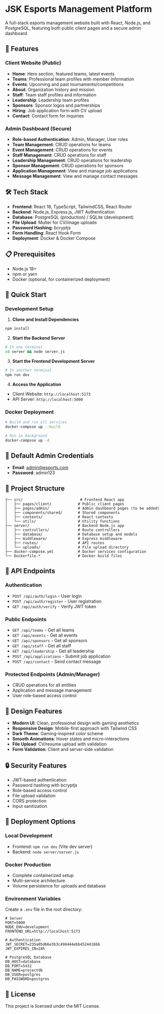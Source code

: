 # JSK Esports Management Platform

A full-stack esports management website built with React, Node.js, and PostgreSQL, featuring both public client pages and a secure admin dashboard.

## 🚀 Features

### Client Website (Public)
- **Home**: Hero section, featured teams, latest events
- **Teams**: Professional team profiles with member information
- **Events**: Upcoming and past tournaments/competitions
- **About**: Organization history and mission
- **Staff**: Team staff profiles and information
- **Leadership**: Leadership team profiles
- **Sponsors**: Sponsor logos and partnerships
- **Hiring**: Job application form with CV upload
- **Contact**: Contact form for inquiries

### Admin Dashboard (Secure)
- **Role-based Authentication**: Admin, Manager, User roles
- **Team Management**: CRUD operations for teams
- **Event Management**: CRUD operations for events
- **Staff Management**: CRUD operations for staff
- **Leadership Management**: CRUD operations for leadership
- **Sponsor Management**: CRUD operations for sponsors
- **Application Management**: View and manage job applications
- **Message Management**: View and manage contact messages

## 🛠 Tech Stack

- **Frontend**: React 18, TypeScript, TailwindCSS, React Router
- **Backend**: Node.js, Express.js, JWT Authentication
- **Database**: PostgreSQL (production) / SQLite (development)
- **File Upload**: Multer for CV/image uploads
- **Password Hashing**: bcryptjs
- **Form Handling**: React Hook Form
- **Deployment**: Docker & Docker Compose

## 📋 Prerequisites

- Node.js 18+ 
- npm or yarn
- Docker (optional, for containerized deployment)

## 🚀 Quick Start

### Development Setup

1. **Clone and Install Dependencies**
```bash
npm install
```

2. **Start the Backend Server**
```bash
# In one terminal
cd server && node server.js
```

3. **Start the Frontend Development Server**
```bash
# In another terminal
npm run dev
```

4. **Access the Application**
- Client Website: `http://localhost:5173`
- API Server: `http://localhost:5000`

### Docker Deployment

```bash
# Build and run all services
docker-compose up --build

# Run in background
docker-compose up -d
```

## 🔐 Default Admin Credentials

- **Email**: admin@esports.com
- **Password**: admin123

## 📁 Project Structure

```
├── src/                          # Frontend React app
│   ├── pages/client/            # Public client pages
│   ├── pages/admin/             # Admin dashboard pages (to be added)
│   ├── components/shared/       # Shared components
│   ├── contexts/                # React contexts
│   └── utils/                   # Utility functions
├── server/                      # Backend Node.js app
│   ├── controllers/             # Route controllers
│   ├── database/                # Database setup and models
│   ├── middleware/              # Express middleware
│   ├── routes/                  # API routes
│   └── uploads/                 # File upload directory
├── docker-compose.yml           # Docker services configuration
└── Dockerfile.*                 # Docker build files
```

## 🔑 API Endpoints

### Authentication
- `POST /api/auth/login` - User login
- `POST /api/auth/register` - User registration
- `GET /api/auth/verify` - Verify JWT token

### Public Endpoints
- `GET /api/teams` - Get all teams
- `GET /api/events` - Get all events
- `GET /api/sponsors` - Get all sponsors
- `GET /api/staff` - Get all staff
- `GET /api/leadership` - Get all leadership
- `POST /api/applications` - Submit job application
- `POST /api/contact` - Send contact message

### Protected Endpoints (Admin/Manager)
- CRUD operations for all entities
- Application and message management
- User role-based access control

## 🎨 Design Features

- **Modern UI**: Clean, professional design with gaming aesthetics
- **Responsive Design**: Mobile-first approach with Tailwind CSS
- **Dark Theme**: Gaming-inspired color scheme
- **Smooth Animations**: Hover states and micro-interactions
- **File Upload**: CV/resume upload with validation
- **Form Validation**: Client and server-side validation

## 🔒 Security Features

- JWT-based authentication
- Password hashing with bcryptjs
- Role-based access control
- File upload validation
- CORS protection
- Input sanitization

## 🚀 Deployment Options

### Local Development
- Frontend: `npm run dev` (Vite dev server)
- Backend: `node server/server.js`

### Docker Production
- Complete containerized setup
- Multi-service architecture
- Volume persistence for uploads and database

### Environment Variables

Create a `.env` file in the root directory:

```env
# Server
PORT=5000
NODE_ENV=development
FRONTEND_URL=http://localhost:5173

# Authentication
JWT_SECRET=235a05d66e3b3c49d444ebb4524416b6
JWT_EXPIRES_IN=24h

# PostgreSQL Database
DB_HOST=database
DB_PORT=5432
DB_NAME=projectdb
DB_USER=postgres
DB_PASSWORD=postgres

```

## 📝 License

This project is licensed under the MIT License.




